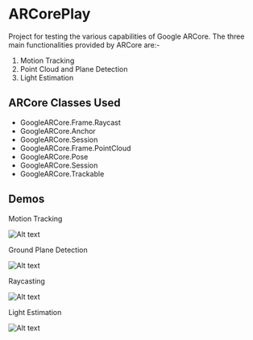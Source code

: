 # ARCorePlay


Project for testing the various capabilities of Google ARCore. The three main functionalities provided by ARCore are:-

1. Motion Tracking
2. Point Cloud and Plane Detection
3. Light Estimation

## ARCore Classes Used
* GoogleARCore.Frame.Raycast
* GoogleARCore.Anchor
* GoogleARCore.Session
* GoogleARCore.Frame.PointCloud
* GoogleARCore.Pose
* GoogleARCore.Session
* GoogleARCore.Trackable

## Demos

Motion Tracking

![Alt text](https://github.com/shivangchopra11/ARCorePlay/blob/master/MotionTracking.gif)

Ground Plane Detection

![Alt text](https://github.com/shivangchopra11/ARCorePlay/blob/master/GroundPlaneDetection.gif)

Raycasting

![Alt text](https://github.com/shivangchopra11/ARCorePlay/blob/master/Raycasting.gif)

Light Estimation

![Alt text](https://github.com/shivangchopra11/ARCorePlay/blob/master/LightEstimation.gif)






